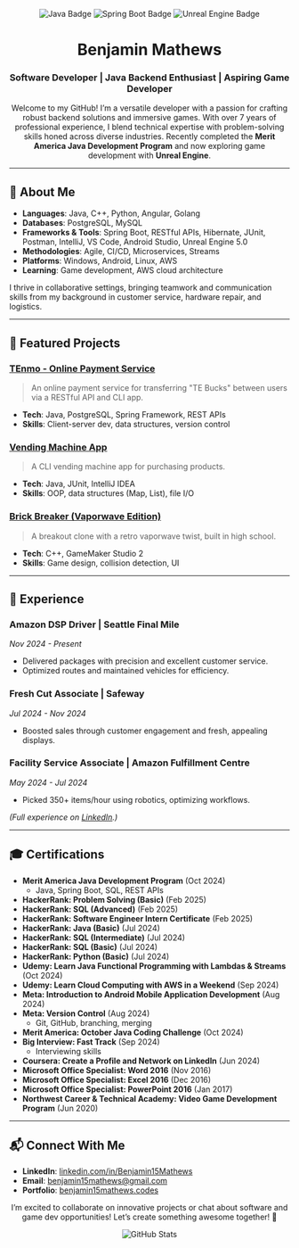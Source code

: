 <p align="center">
  <img src="https://img.shields.io/badge/Java-007396?style=flat&logo=java&logoColor=white" alt="Java Badge">
  <img src="https://img.shields.io/badge/Spring%20Boot-6DB33F?style=flat&logo=spring&logoColor=white" alt="Spring Boot Badge">
  <img src="https://img.shields.io/badge/Unreal%20Engine-313131?style=flat&logo=unreal-engine&logoColor=white" alt="Unreal Engine Badge">
</p>

<h1 align="center">Benjamin Mathews</h1>
<h3 align="center">Software Developer | Java Backend Enthusiast | Aspiring Game Developer</h3>

<p align="center">
  Welcome to my GitHub! I’m a versatile developer with a passion for crafting robust backend solutions and immersive games. With over 7 years of professional experience, I blend technical expertise with problem-solving skills honed across diverse industries. Recently completed the <strong>Merit America Java Development Program</strong> and now exploring game development with <strong>Unreal Engine</strong>.
</p>

---

## 🌟 About Me  
- **Languages**: Java, C++, Python, Angular, Golang  
- **Databases**: PostgreSQL, MySQL  
- **Frameworks & Tools**: Spring Boot, RESTful APIs, Hibernate, JUnit, Postman, IntelliJ, VS Code, Android Studio, Unreal Engine 5.0  
- **Methodologies**: Agile, CI/CD, Microservices, Streams  
- **Platforms**: Windows, Android, Linux, AWS  
- **Learning**: Game development, AWS cloud architecture  

I thrive in collaborative settings, bringing teamwork and communication skills from my background in customer service, hardware repair, and logistics.

---

## 🚀 Featured Projects  

### [TEnmo - Online Payment Service](https://github.com/Benjamin15Mathews/TEnmo)
> An online payment service for transferring "TE Bucks" between users via a RESTful API and CLI app.  
- **Tech**: Java, PostgreSQL, Spring Framework, REST APIs  
- **Skills**: Client-server dev, data structures, version control  

### [Vending Machine App](https://github.com/Benjamin15Mathews/vending-machine-app) 
> A CLI vending machine app for purchasing products.  
- **Tech**: Java, JUnit, IntelliJ IDEA  
- **Skills**: OOP, data structures (Map, List), file I/O  

### [Brick Breaker (Vaporwave Edition)](https://github.com/Benjamin15Mathews/Brick-Breaker--Vaporwave-Edition-)
> A breakout clone with a retro vaporwave twist, built in high school.  
- **Tech**: C++, GameMaker Studio 2  
- **Skills**: Game design, collision detection, UI  

---

## 💼 Experience  

### Amazon DSP Driver | Seattle Final Mile  
*Nov 2024 - Present*  
- Delivered packages with precision and excellent customer service.  
- Optimized routes and maintained vehicles for efficiency.  

### Fresh Cut Associate | Safeway  
*Jul 2024 - Nov 2024*  
- Boosted sales through customer engagement and fresh, appealing displays.  

### Facility Service Associate | Amazon Fulfillment Centre  
*May 2024 - Jul 2024*  
- Picked 350+ items/hour using robotics, optimizing workflows.  

*(Full experience on [LinkedIn](https://www.linkedin.com/in/Benjamin15Mathews).)*

---

## 🎓 Certifications  
- **Merit America Java Development Program** (Oct 2024)  
  - Java, Spring Boot, SQL, REST APIs  
- **HackerRank: Problem Solving (Basic)** (Feb 2025)  
- **HackerRank: SQL (Advanced)** (Feb 2025)  
- **HackerRank: Software Engineer Intern Certificate** (Feb 2025)  
- **HackerRank: Java (Basic)** (Jul 2024)  
- **HackerRank: SQL (Intermediate)** (Jul 2024)  
- **HackerRank: SQL (Basic)** (Jul 2024)  
- **HackerRank: Python (Basic)** (Jul 2024)  
- **Udemy: Learn Java Functional Programming with Lambdas & Streams** (Oct 2024)  
- **Udemy: Learn Cloud Computing with AWS in a Weekend** (Sep 2024)  
- **Meta: Introduction to Android Mobile Application Development** (Aug 2024)  
- **Meta: Version Control** (Aug 2024)  
  - Git, GitHub, branching, merging  
- **Merit America: October Java Coding Challenge** (Oct 2024)  
- **Big Interview: Fast Track** (Sep 2024)  
  - Interviewing skills  
- **Coursera: Create a Profile and Network on LinkedIn** (Jun 2024)  
- **Microsoft Office Specialist: Word 2016** (Nov 2016)  
- **Microsoft Office Specialist: Excel 2016** (Dec 2016)  
- **Microsoft Office Specialist: PowerPoint 2016** (Jan 2017)  
- **Northwest Career & Technical Academy: Video Game Development Program** (Jun 2020)  

---

## 📬 Connect With Me  
- **LinkedIn**: [linkedin.com/in/Benjamin15Mathews](https://www.linkedin.com/in/Benjamin15Mathews)  
- **Email**: benjamin15mathews@gmail.com  
- **Portfolio**: [benjamin15mathews.codes](https://www.benjamin15mathews.codes) 

<p align="center">
  I’m excited to collaborate on innovative projects or chat about software and game dev opportunities! Let’s create something awesome together! 🚀
</p>

<p align="center">
  <img src="https://github-readme-stats.vercel.app/api?username=benjamin15mathews&show_icons=true&theme=radical" alt="GitHub Stats">
</p>
